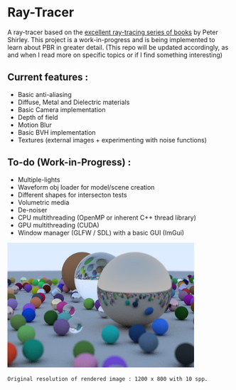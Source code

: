 # Ray-Tracer

A ray-tracer based on the [excellent ray-tracing series of books](https://github.com/RayTracing/raytracing.github.io) by Peter Shirley. This project is a work-in-progress and is being implemented to learn about PBR in greater detail. (This repo will be updated accordingly, as and when I read more on specific topics or if I find something interesting)

## Current features :
- Basic anti-aliasing
- Diffuse, Metal and Dielectric materials
- Basic Camera implementation
- Depth of field
- Motion Blur
- Basic BVH implementation
- Textures (external images + experimenting with noise functions)

## To-do (Work-in-Progress) : 
- Multiple-lights
- Waveform obj loader for model/scene creation
- Different shapes for intersecton tests
- Volumetric media
- De-noiser
- CPU multithreading (OpenMP or inherent C++ thread library)
- GPU multithreading (CUDA)
- Window manager (GLFW / SDL) with a basic GUI (ImGui)


<img src = "Ray-Tracer/Ray-Tracer/Ray-Tracer/res/Render_weekend.jpg" width = "420" height = "280">

    Original resolution of rendered image : 1200 x 800 with 10 spp. 

